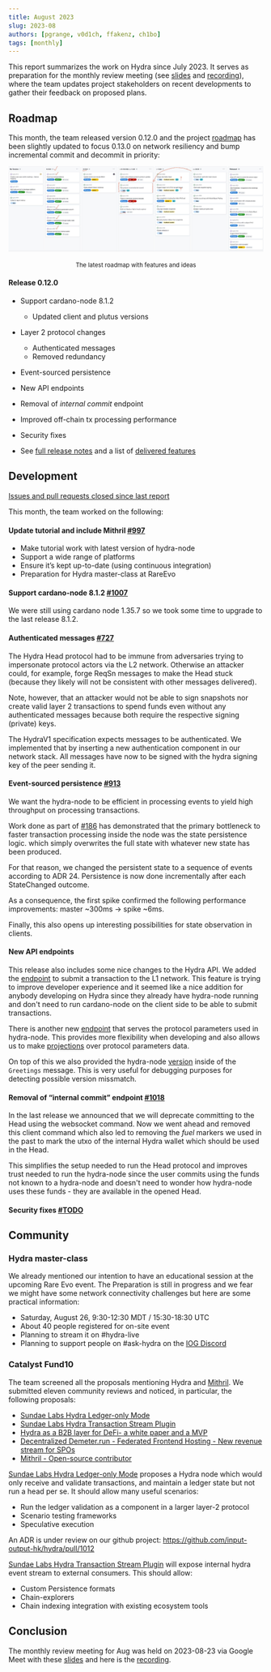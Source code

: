 ```yaml
---
title: August 2023
slug: 2023-08
authors: [pgrange, v0d1ch, ffakenz, ch1bo]
tags: [monthly]
---
```


This report summarizes the work on Hydra since July 2023. It serves as
preparation for the monthly review meeting (see [slides][slides] and
[recording][recording]), where the team updates project stakeholders on recent
developments to gather their feedback on proposed plans.

## Roadmap

This month, the team released version 0.12.0 and the project
[roadmap](https://github.com/orgs/input-output-hk/projects/21/views/7) has been
slightly updated to focus 0.13.0 on network resiliency and bump incremental
commit and decommit in priority:

![The roadmap with features and ideas](./img/2023-08-roadmap.jpg) <small><center>The latest roadmap with features and ideas</center></small>

#### Release 0.12.0

- Support cardano-node 8.1.2
  - Updated client and plutus versions
- Layer 2 protocol changes
  - Authenticated messages
  - Removed redundancy
- Event-sourced persistence
- New API endpoints
- Removal of _internal commit_ endpoint
- Improved off-chain tx processing performance
- Security fixes

- See [full release notes](https://github.com/input-output-hk/hydra/releases/tag/0.12.0) and a list of [delivered features](https://github.com/input-output-hk/hydra/milestone/12?closed=1)

## Development

[Issues and pull requests closed since last
report](https://github.com/input-output-hk/hydra/issues?q=is%3Aclosed+sort%3Aupdated-desc+closed%3A2023-07-28..2023-08-29)

This month, the team worked on the following:

#### Update tutorial and include Mithril [#997](https://github.com/input-output-hk/hydra/issues/997)

- Make tutorial work with latest version of hydra-node
- Support a wide range of platforms
- Ensure it’s kept up-to-date (using continuous integration)
- Preparation for Hydra master-class at RareEvo

#### Support cardano-node 8.1.2 [#1007](https://github.com/input-output-hk/hydra/issues/1007)

We were still using cardano node 1.35.7 so we took some time to upgrade to the
last release 8.1.2.

#### Authenticated messages [#727](https://github.com/input-output-hk/hydra/pull/727)

The Hydra Head protocol had to be immune from adversaries trying to
impersonate protocol actors via the L2 network. Otherwise an attacker
could, for example, forge ReqSn messages to make the Head stuck (because they
likely will not be consistent with other messages delivered).

Note, however, that an attacker would not be able to sign snapshots nor create
valid layer 2 transactions to spend funds even without any authenticated messages
because both require the respective signing (private) keys.

The HydraV1 specification expects messages to be authenticated. We implemented that
by inserting a new authentication component in our network stack. All messages have
now to be signed with the hydra signing key of the peer sending it.

#### Event-sourced persistence [#913](https://github.com/input-output-hk/hydra/issues/913)

We want the hydra-node to be efficient in processing events to yield high throughput on processing transactions.

Work done as part of [#186](https://github.com/input-output-hk/hydra/issues/186) has demonstrated that
the primary bottleneck to faster transaction processing inside the node was the state persistence logic.
which simply overwrites the full state with whatever new state has been produced.

For that reason, we changed the persistent state to a sequence of events according to ADR 24.
Persistence is now done incrementally after each StateChanged outcome.

As a consequence, the first spike confirmed the following performance improvements: master ~300ms → spike ~6ms.

Finally, this also opens up interesting possibilities for state observation in clients.

#### New API endpoints

This release also includes some nice changes to the Hydra API. We added the
[endpoint](https://github.com/input-output-hk/hydra/pull/1001) to submit a
transaction to the L1 network. This feature is trying to improve developer
experience and it seemed like a nice addition for anybody developing on Hydra
since they already have hydra-node running and don't need to run cardano-node
on the client side to be able to submit transactions.

There is another new
[endpoint](https://github.com/input-output-hk/hydra/pull/989) that serves the
protocol parameters used in hydra-node. This provides more flexibility when
developing and also allows us to make
[projections](https://github.com/input-output-hk/hydra/blob/master/hydra-node/src/Hydra/API/Projection.hs#L4)
over protocol parameters data.

On top of this we also provided the hydra-node
[version](https://github.com/input-output-hk/hydra/pull/985) inside of the
`Greetings` message. This is very useful for debugging purposes for detecting
possible version missmatch.

#### Removal of “internal commit” endpoint [#1018](https://github.com/input-output-hk/hydra/pull/1018)

In the last release we announced that we will deprecate committing to the Head
using the websocket command. Now we went ahead and removed this client command
which also led to removing the _fuel_ markers we used in the past to mark the
utxo of the internal Hydra wallet which should be used in the Head.

This simplifies the setup needed to run the Head protocol and improves trust
needed to run the hydra-node since the user commits using the funds not known
to a hydra-node and doesn't need to wonder how hydra-node uses these funds -
they are available in the opened Head.

#### Security fixes [#TODO](https://github.com/input-output-hk/hydra/issues/TODO)

<!-- TODO @abailly ? -->

## Community

### Hydra master-class

We already mentioned our intention to have an educational session at the upcoming
Rare Evo event. The Preparation is still in progress and we fear we might have
some network connectivity challenges but here are some practical information:

- Saturday, August 26, 9:30-12:30 MDT / 15:30-18:30 UTC
- About 40 people registered for on-site event
- Planning to stream it on #hydra-live
- Planning to support people on #ask-hydra on the [IOG Discord](https://discord.gg/Qq5vNTg9PT)

### Catalyst Fund10

The team screened all the proposals mentioning Hydra and
[Mithril](https://mithril.network/doc/). We submitted eleven community reviews and
noticed, in particular, the following proposals:

- [Sundae Labs Hydra Ledger-only Mode](https://cardano.ideascale.com/c/idea/102138)
- [Sundae Labs Hydra Transaction Stream Plugin](https://cardano.ideascale.com/c/idea/102200)
- [Hydra as a B2B layer for DeFi- a white paper and a MVP](https://cardano.ideascale.com/c/idea/101626)
- [Decentralized Demeter.run - Federated Frontend Hosting - New revenue stream for SPOs](https://cardano.ideascale.com/c/idea/104411)
- [Mithril - Open-source contributor](https://cardano.ideascale.com/c/idea/105113)

[Sundae Labs Hydra Ledger-only Mode](https://cardano.ideascale.com/c/idea/102138)
proposes a Hydra node which would only receive and validate transactions, and
maintain a ledger state but not run a head per se. It should allow many useful scenarios:

- Run the ledger validation as a component in a larger layer-2 protocol
- Scenario testing frameworks
- Speculative execution

An ADR is under review on our github project:
<https://github.com/input-output-hk/hydra/pull/1012>

[Sundae Labs Hydra Transaction Stream Plugin](https://cardano.ideascale.com/c/idea/102200)
will expose internal hydra event stream to external consumers. This should allow:

- Custom Persistence formats
- Chain-explorers
- Chain indexing integration with existing ecosystem tools

## Conclusion

The monthly review meeting for Aug was held on 2023-08-23 via Google Meet with
these [slides][slides] and here is the [recording][recording].

<!-- TODO @sebastian ? -->

[slides]: https://docs.google.com/presentation/d/1MrCeUsYb3FQk7aCwMZdQs8mc5BfLOIjkK9gcWzgDdDc/edit#slide=id.g1f87a7454a5_0_1392
[recording]: https://drive.google.com/file/d/14pDsf0hDyh9HK8sCSMmkmT8gY8YxgOQ8/view
